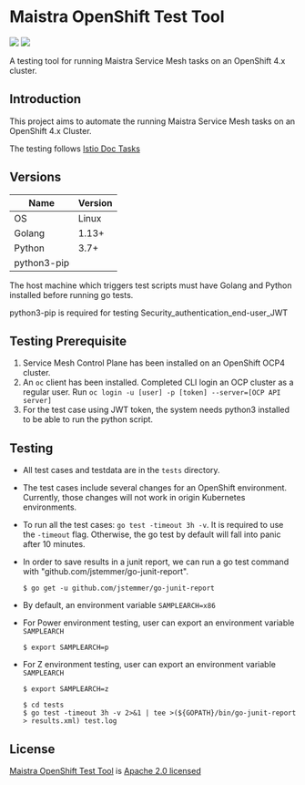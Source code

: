 # Maistra OpenShift Test Tool

![](https://img.shields.io/github/repo-size/maistra/maistra-test-tool.svg?style=flat)
[![](https://goreportcard.com/badge/github.com/maistra/maistra-test-tool)](https://goreportcard.com/report/github.com/maistra/maistra-test-tool)


A testing tool for running Maistra Service Mesh tasks on an OpenShift 4.x cluster.

## Introduction

This project aims to automate the running Maistra Service Mesh tasks on an OpenShift 4.x Cluster.

The testing follows [Istio Doc Tasks](https://istio.io/v1.9/docs/tasks/)


## Versions

| Name      | Version       |
| --        | --            |
| OS        | Linux         |
| Golang    | 1.13+         |
| Python    | 3.7+          |
| python3-pip |             |


The host machine which triggers test scripts must have Golang and Python installed before running go tests.

python3-pip is required for testing Security_authentication_end-user_JWT

## Testing Prerequisite

1. Service Mesh Control Plane has been installed on an OpenShift OCP4 cluster.
2. An `oc` client has been installed.  Completed CLI login an OCP cluster as a regular user. Run `oc login -u [user] -p [token] --server=[OCP API server]`
3. For the test case using JWT token, the system needs python3 installed to be able to run the python script.

## Testing
- All test cases and testdata are in the `tests` directory.
- The test cases include several changes for an OpenShift environment. Currently, those changes will not work in origin Kubernetes environments.
- To run all the test cases: `go test -timeout 3h -v`. It is required to use the `-timeout` flag. Otherwise, the go test by default will fall into panic after 10 minutes.
- In order to save results in a junit report, we can run a go test command with "github.com/jstemmer/go-junit-report".
    ```
    $ go get -u github.com/jstemmer/go-junit-report
    ```
- By default, an environment variable `SAMPLEARCH=x86`

- For Power environment testing, user can export an environment variable `SAMPLEARCH`
    ```
    $ export SAMPLEARCH=p
    ```

- For Z environment testing, user can export an environment variable `SAMPLEARCH`
    ```
    $ export SAMPLEARCH=z
    ```

    ```
    $ cd tests
    $ go test -timeout 3h -v 2>&1 | tee >(${GOPATH}/bin/go-junit-report > results.xml) test.log
    ```

## License

[Maistra OpenShift Test Tool](https://github.com/maistra/maistra-test-tool) is [Apache 2.0 licensed](https://github.com/maistra/maistra-test-tool/blob/development/LICENSE)
